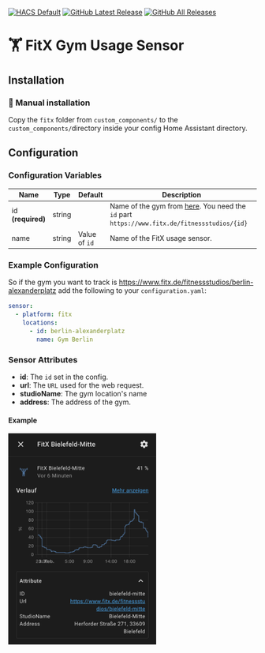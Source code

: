 [![HACS Default][hacs_shield]][hacs]
[![GitHub Latest Release][releases_shield]][latest_release]
[![GitHub All Releases][downloads_total_shield]][releases]

[hacs_shield]: https://img.shields.io/static/v1.svg?label=HACS&message=Default&style=popout&color=green&labelColor=41bdf5&logo=HomeAssistantCommunityStore&logoColor=white
[hacs]: https://hacs.xyz/docs/default_repositories

[latest_release]: https://github.com/Raukze/home-assistant-fitx/releases/latest
[releases_shield]: https://img.shields.io/github/release/Raukze/home-assistant-fitx.svg?style=popout

[releases]: https://github.com/Raukze/home-assistant-fitx/releases
[downloads_total_shield]: https://img.shields.io/github/downloads/Raukze/Raukze/home-assistant-fitx/total


# 🏋️ FitX Gym Usage Sensor

## Installation

<!--### HACS

This component is easiest installed using [HACS](https://github.com/custom-components/hacs). -->

### 🔧 Manual installation

Copy the `fitx` folder from `custom_components/` to the `custom_components/`directory inside your config Home Assistant directory.

## Configuration

### Configuration Variables

| Name | Type | Default | Description |
|---|---|---|---|
| id **(required)** | string | | Name of the gym from [here](https://www.fitx.de/fitnessstudios "FitX Locations"). You need the `id` part `https://www.fitx.de/fitnessstudios/{id}` |
| name | string | Value of `id` | Name of the FitX usage sensor. |

### Example Configuration

So if the gym you want to track is https://www.fitx.de/fitnessstudios/berlin-alexanderplatz add the following to your `configuration.yaml`:

```yaml
sensor:
  - platform: fitx
    locations:
      - id: berlin-alexanderplatz
        name: Gym Berlin
```

### Sensor Attributes
- **id**: The `id` set in the config.
- **url**: The `URL` used for the web request.
- **studioName**: The gym location's name
- **address**: The address of the gym.

#### Example
<img src="screenshots/screenshot-example-sensor.png" width="300">
